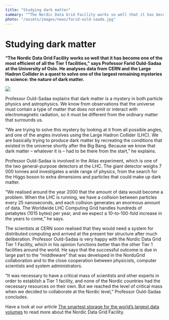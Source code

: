 ```yaml
---
title: "Studying dark matter"
summary: "“The Nordic Data Grid Facility works so well that it has become one of the most efficient of all the Tier 1 facilities,” says Professor Farid Ould-Sadaa at the University of Oslo. He analyses data from CERN and the Large Hadron Collider  in a quest to solve one of the largest remaining mysteries in science: the nature of dark matter."
photo: "/assets/images/news/farid-ould-saada.jpg"
---
```


# Studying dark matter

**“The Nordic Data Grid Facility works so well that it has become one of the most efficient of all the Tier 1 facilities,” says Professor Farid Ould-Sadaa at the University of Oslo. He analyses data from CERN and the Large Hadron Collider  in a quest to solve one of the largest remaining mysteries in science: the nature of dark matter.**

<a href="/assets/images/news/farid-ould-saada.jpg">
<img class="smallpic" src="/assets/images/news/farid-ould-saada.jpg">
</a>

Professor Ould-Sadaa explains that dark matter is a mystery in both particle physics and astrophysics. We know from observations that the universe must contain a type of matter that does not emit or interact with electromagnetic radiation, so it must be different from the ordinary matter that surrounds us.

“We are trying to solve this mystery by looking at it from all possible angles, and one of the angles involves using the Large Hadron Collider (LHC). We are basically trying to produce dark matter by recreating the conditions that existed in the universe shortly after the Big Bang. Because we know that dark matter – whatever it is – had to be there from the start,” he explains.

Professor Ould-Sadaa is involved in the Atlas experiment, which is one of the two general-purpose detectors at the LHC. The giant detector weighs 7 000 tonnes and investigates a wide range of physics, from the search for the Higgs boson to extra dimensions and particles that could make up dark matter.

“We realised around the year 2000 that the amount of data would become a problem. When the LHC is running, we have a collision between particles every 25 nanoseconds, and each collision generates an enormous amount of data. The Worldwide LHC Computing Grid handles hundreds of petabytes (1015 bytes) per year, and we expect a 10-to-100-fold increase in the years to come,” he says.

The scientists at CERN soon realised that they would need a system for distributed computing and arrived at the present tier structure after much deliberation. Professor Ould-Sadaa is very happy with the Nordic Data Grid Tier 1 Facility, which in his opinion functions better than the other Tier 1 facilities around the world. He says that the successful outcome is due in large part to the “middleware” that was developed in the NorduGrid collaboration and to the close cooperation between physicists, computer scientists and system administrators.

“It was necessary to have a critical mass of scientists and other experts in order to establish a Tier 1 facility, and none of the Nordic countries had the necessary resources on their own. But we reached the level of critical mass when we decided to collaborate at the Nordic level,” Professor Ould-Sadaa concludes.

Have a look at our article [The smartest storage for the world’s largest data volumes](https://neic.nordforsk.org/2017/04/07/the-smartest-storage-for-the-worlds-largest-data-volumes.html) to read more about the Nordic Data Grid Facility.
